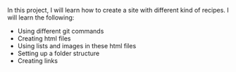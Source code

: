 In this project, I will learn how to create a site with different kind of recipes.
I will learn the following:
- Using different git commands
- Creating html files
- Using lists and images in these html files
- Setting up a folder structure 
- Creating links
